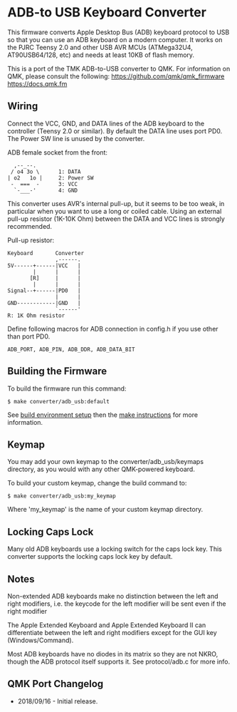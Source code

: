 ADB-to USB Keyboard Converter
=============================
This firmware converts Apple Desktop Bus (ADB) keyboard protocol to USB so that you can use an ADB keyboard on a modern computer. It works on the PJRC Teensy 2.0 and other USB AVR MCUs (ATMega32U4, AT90USB64/128, etc) and needs at least 10KB of flash memory.


This is a port of the TMK ADB-to-USB converter to QMK. For information on QMK, please consult the following:
https://github.com/qmk/qmk_firmware  
https://docs.qmk.fm


Wiring
------
Connect the VCC, GND, and DATA lines of the ADB keyboard to the controller (Teensy 2.0 or similar). By default the DATA line uses port PD0. The Power SW line is unused by the converter.

ADB female socket from the front:

      ,--_--.
     / o4 3o \      1: DATA
    | o2   1o |     2: Power SW
     -  ===  -      3: VCC
      `-___-'       4: GND

This converter uses AVR's internal pull-up, but it seems to be too weak, in particular when you want to use a long or coiled cable. Using an external pull-up resistor (1K-10K Ohm) between the DATA and VCC lines is strongly recommended.

Pull-up resistor:

    Keyboard       Converter
                   ,------.
    5V------+------|VCC   |
            |      |      |
           [R]     |      |
            |      |      |
    Signal--+------|PD0   |
                   |      |
    GND------------|GND   |
                   `------'
    R: 1K Ohm resistor


Define following macros for ADB connection in config.h if you use other than port PD0.

    ADB_PORT, ADB_PIN, ADB_DDR, ADB_DATA_BIT


Building the Firmware
------------------------------------------
To build the firmware run this command:

    $ make converter/adb_usb:default

See [build environment setup](https://docs.qmk.fm/#/getting_started_build_tools) then the [make instructions](https://docs.qmk.fm/#/getting_started_make_guide) for more information.


Keymap
------
You may add your own keymap to the converter/adb_usb/keymaps directory, as you would with any other QMK-powered keyboard.

To build your custom keymap, change the build command to:

    $ make converter/adb_usb:my_keymap

Where 'my_keymap' is the name of your custom keymap directory.


Locking Caps Lock
----------------
Many old ADB keyboards use a locking switch for the caps lock key. This converter supports the locking caps lock key by default.


Notes
-----
Non-extended ADB keyboards make no distinction between the left and right modifiers,
i.e. the keycode for the left modifier will be sent even if the right modifier

The Apple Extended Keyboard and Apple Extended Keyboard II can differentiate between the left and right modifiers except for the GUI key (Windows/Command).

Most ADB keyboards have no diodes in its matrix so they are not NKRO,
though the ADB protocol itself supports it. See protocol/adb.c for more info.


QMK Port Changelog
---------
- 2018/09/16 - Initial release.
